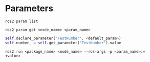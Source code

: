 # Parameters 

```
ros2 param list
```

```
ros2 param get <node_name> <param_name>
```

```python
self.declare_parameter("TestNumber", <default_param>)
self.number_ = self.get_parameter("TestNumber").value
```

```
ros2 run <package_name> <node_name> --ros-args -p <param_name>:=<value>
```

